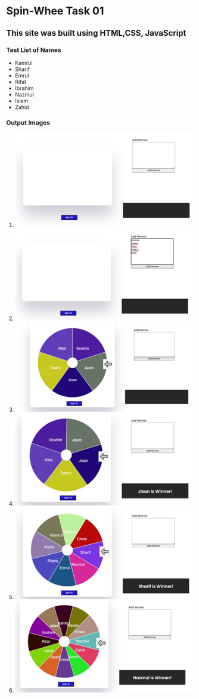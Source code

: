# Spin-Whee Task 01

## This site was built using HTML,CSS, JavaScript

### Test List of Names
* Kamrul
* Sharif
* Emrul
* Rifat
* Ibrahim
* Nazmul
* Islam
* Zahid


### Output Images
1. ![image](https://github.com/coderskamrul/pdf/blob/main/imgs/view%2001.jpg)
2. ![image](https://github.com/coderskamrul/pdf/blob/main/imgs/view%2002.jpg)
3. ![image](https://github.com/coderskamrul/pdf/blob/main/imgs/view%2003.jpg)
4. ![image](https://github.com/coderskamrul/pdf/blob/main/imgs/view%2004.jpg)
5. ![image](https://github.com/coderskamrul/pdf/blob/main/imgs/view%2005.jpg)
6. ![image](https://github.com/coderskamrul/pdf/blob/main/imgs/view%2006.jpg)
